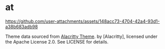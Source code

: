 # at

https://github.com/user-attachments/assets/148acc73-4704-42a4-93d1-a38b683adb98

Theme data sourced from [Alacritty Theme](https://github.com/alacritty/alacritty-theme). by [Alacritty], licensed under the Apache License 2.0.
See LICENSE for details.
